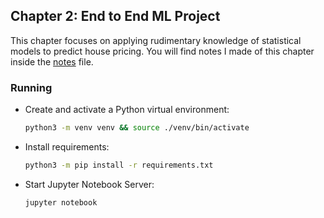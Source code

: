 ## Chapter 2: End to End ML Project

This chapter focuses on applying rudimentary knowledge of statistical models to predict house pricing. You will find notes I made of this chapter inside the [notes](./notes.md) file.

### Running

-   Create and activate a Python virtual environment:

    ```sh
    python3 -m venv venv && source ./venv/bin/activate
    ```

-   Install requirements:
    ```sh
    python3 -m pip install -r requirements.txt
    ```

- Start Jupyter Notebook Server:
  ```sh
  jupyter notebook
  ```
